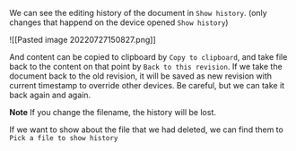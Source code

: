 
We can see the editing history of the document in `Show history`. (only changes that happend on the device opened `Show history`)

![[Pasted image 20220727150827.png]]

And content can be copied to clipboard by `Copy to clipboard`, and take file back to the content on that point by `Back to this revision`. 
If we take the document back to the old revision, it will be saved as new revision with current timestamp to override other devices. Be careful, but we can take it back again and again.

**Note** If you change the filename, the history will be lost.

If we want to show about the file that we had deleted, we can find them to `Pick a file to show history` 